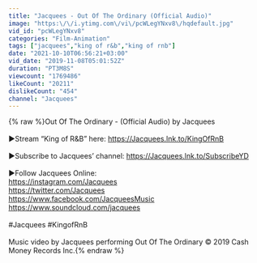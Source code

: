 ```yaml
---
title: "Jacquees - Out Of The Ordinary (Official Audio)"
image: "https:\/\/i.ytimg.com\/vi\/pcWLegYNxv8\/hqdefault.jpg"
vid_id: "pcWLegYNxv8"
categories: "Film-Animation"
tags: ["jacquees","king of r&b","king of rnb"]
date: "2021-10-10T06:56:21+03:00"
vid_date: "2019-11-08T05:01:52Z"
duration: "PT3M8S"
viewcount: "1769486"
likeCount: "20211"
dislikeCount: "454"
channel: "Jacquees"
---
```

{% raw %}Out Of The Ordinary  - (Official Audio) by Jacquees <br /><br />►Stream “King of R&amp;B” here: <a rel="nofollow" target="blank" href="https://Jacquees.lnk.to/KingOfRnB">https://Jacquees.lnk.to/KingOfRnB</a> <br /><br />►Subscribe to Jacquees’ channel: <a rel="nofollow" target="blank" href="https://Jacquees.lnk.to/SubscribeYD">https://Jacquees.lnk.to/SubscribeYD</a> <br /><br />►Follow Jacquees Online:<br /><a rel="nofollow" target="blank" href="https://instagram.com/Jacquees">https://instagram.com/Jacquees</a><br /><a rel="nofollow" target="blank" href="https://twitter.com/Jacquees">https://twitter.com/Jacquees</a> <br /><a rel="nofollow" target="blank" href="https://www.facebook.com/JacqueesMusic">https://www.facebook.com/JacqueesMusic</a><br /><a rel="nofollow" target="blank" href="https://www.soundcloud.com/jacquees">https://www.soundcloud.com/jacquees</a><br /> <br />#Jacquees #KingofRnB <br /> <br />Music video by Jacquees performing Out Of The Ordinary © 2019 Cash Money Records Inc.{% endraw %}
